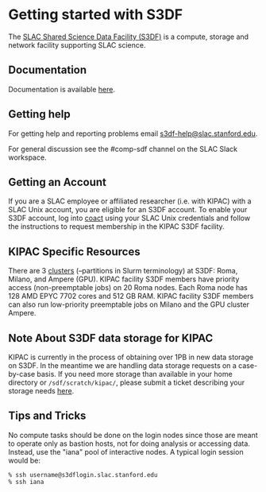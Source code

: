 # Getting started with S3DF

The [SLAC Shared Science Data Facility (S3DF)](https://s3df.slac.stanford.edu) is a compute, storage and network facility supporting SLAC science.

## Documentation

Documentation is available [here](https://s3df.slac.stanford.edu/public/doc/#/).

## Getting help

For getting help and reporting problems email s3df-help@slac.stanford.edu.

For general discussion see the #comp-sdf channel on the SLAC Slack workspace.

## Getting an Account

If you are a SLAC employee or affiliated researcher (i.e. with KIPAC) with a SLAC Unix account, you are eligible for an S3DF account. To enable your S3DF account, log into [coact](https://coact.slac.stanford.edu/) using your SLAC Unix credentials and follow the instructions to request membership in the KIPAC S3DF facility.

## KIPAC Specific Resources

There are 3 [clusters](https://s3df.slac.stanford.edu/public/doc/#/batch-compute?id=clusters-amp-repos) (–partitions in Slurm terminology) at S3DF: Roma, Milano, and Ampere (GPU). KIPAC facility S3DF members have priority access (non-preemptable jobs) on 20 Roma nodes. Each Roma node has 128 AMD EPYC 7702 cores and 512 GB RAM. KIPAC facility S3DF members can also run low-priority preemptable jobs on Milano and the GPU cluster Ampere.

## Note About S3DF data storage for KIPAC

KIPAC is currently in the process of obtaining over 1PB in new data storage on S3DF. In the meantime we are handling data storage requests on a case-by-case basis. If you need more storage than available in your home directory or `/sdf/scratch/kipac/`, please submit a ticket describing your storage needs [here](https://slacprod.servicenowservices.com/gethelp.do).

## Tips and Tricks

No compute tasks should be done on the login nodes since those are meant to operate only as bastion hosts, not for doing analysis or accessing data. Instead, use the "iana" pool of interactive nodes. A typical login session would be:
```
% ssh username@s3dflogin.slac.stanford.edu
% ssh iana
```

